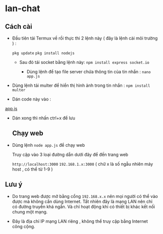 # lan-chat
## Cách cài
- Đầu tiên tải Termux về rồi thực thi 2 lệnh này ( đây là lệnh cài môi trường ) :

  `pkg update`
  `pkg install nodejs`

  - Sau đó tải socket bằng lệnh này:
    `npm install express socket.io`

     - Dùng lệnh để tạo file server chứa thông tin của tin nhắn :
     `nano app.js`
- Dùng lệnh tải multer để hiển thị hình ảnh trong tin nhắn :
  `npm install multer`
   
- Dán code này vào :

[app.js](https://raw.githubusercontent.com/NhinQuanhLanCuoi9999/lan-chat/refs/heads/main/app.js)


- Dán xong thì nhấn ctrl+x để lưu

  ## Chạy web
- Dùng lệnh `node app.js` để chạy web

  Truy cập vào 3 loại đường dẫn dưới đây để đến trang web
  
  `http://localhost:3000`
  `192.168.1.x:3000` ( chữ x là số ngẫu nhiên máy host , có thể từ 1-9 )
## Lưu ý
* Do trang web được mở bằng cổng `192.168.x.x` nên mọi người có thể vào được mà không cần dùng Internet. Tất nhiên đây là mạng LAN nên chỉ có đường truyền khá ngắn. Và chỉ hoạt động khi có thiết bị khác kết nối chung một mạng.

* Đây là địa chỉ IP mạng LAN riêng , không thể truy cập bằng Internet công cộng.
